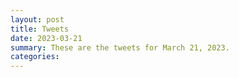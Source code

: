 ```yaml
---
layout: post
title: Tweets
date: 2023-03-21
summary: These are the tweets for March 21, 2023.
categories:
---
```


